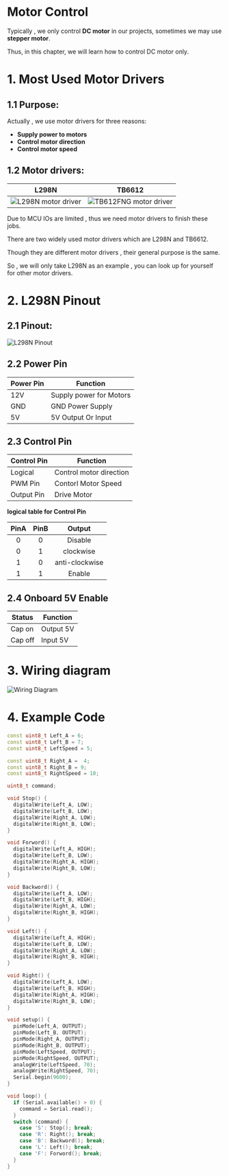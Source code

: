 # Motor Control
Typically , we only control **DC motor** in our projects, sometimes we may use **stepper motor**.

Thus, in this chapter, we will learn how to control DC motor only.
# 1. Most Used Motor Drivers
## 1.1 Purpose:
Actually , we use motor drivers for three reasons:
- **Supply power to motors**
- **Control motor direction**
- **Control motor speed**
## 1.2 Motor drivers:

|L298N|TB6612|
|----|----|
|![L298N motor driver](pics/demoPics/8-1L298N.png)|![TB612FNG motor driver](pics/deomPics/../demoPics/8-2TB6612.png)|

Due to MCU IOs are limited , thus we need motor drivers to finish these jobs.

There are two widely used motor drivers which are L298N and TB6612.

Though they are different motor drivers , their general purpose is the same.

So , we will only take L298N as an example , you can look up for yourself for other motor drivers.

# 2. L298N Pinout
## 2.1 Pinout:
![L298N Pinout](pics/demoPics/8-3L298NPinout.jpg)

## 2.2 **Power Pin**

|Power Pin|Function|
|----|----|
|12V|Supply power for Motors|
|GND|GND Power Supply|
|5V|5V Output Or Input|

## 2.3 **Control Pin**

|Control Pin|Function|
|----|----|
|Logical|Control motor direction|
|PWM Pin|Contorl Motor Speed|
|Output Pin|Drive Motor|

 **logical table for Control Pin**

|PinA|PinB|Output|
|:----:|:----:|:----:|
|0|0|Disable|
|0|1|clockwise|
|1|0|anti-clockwise|
|1|1|Enable|


## 2.4 **Onboard 5V Enable**

|Status|Function|
|----|----|
|Cap on|Output 5V|
|Cap off|Input 5V|

# 3. Wiring diagram
![Wiring Diagram](pics/demoPics/8-4WiringDiagram.png)

# 4. Example Code
```cpp
const uint8_t Left_A = 6;
const uint8_t Left_B = 7;
const uint8_t LeftSpeed = 5;

const uint8_t Right_A =  4;
const uint8_t Right_B = 9;
const uint8_t RightSpeed = 10;

uint8_t command;

void Stop() {
  digitalWrite(Left_A, LOW);
  digitalWrite(Left_B, LOW);
  digitalWrite(Right_A, LOW);
  digitalWrite(Right_B, LOW);
}

void Forword() {
  digitalWrite(Left_A, HIGH);
  digitalWrite(Left_B, LOW);
  digitalWrite(Right_A, HIGH);
  digitalWrite(Right_B, LOW);
}

void Backword() {
  digitalWrite(Left_A, LOW);
  digitalWrite(Left_B, HIGH);
  digitalWrite(Right_A, LOW);
  digitalWrite(Right_B, HIGH);
}

void Left() {
  digitalWrite(Left_A, HIGH);
  digitalWrite(Left_B, LOW);
  digitalWrite(Right_A, LOW);
  digitalWrite(Right_B, HIGH);
}

void Right() {
  digitalWrite(Left_A, LOW);
  digitalWrite(Left_B, HIGH);
  digitalWrite(Right_A, HIGH);
  digitalWrite(Right_B, LOW);
}

void setup() {
  pinMode(Left_A, OUTPUT);
  pinMode(Left_B, OUTPUT);
  pinMode(Right_A, OUTPUT);
  pinMode(Right_B, OUTPUT);
  pinMode(LeftSpeed, OUTPUT);
  pinMode(RightSpeed, OUTPUT);
  analogWrite(LeftSpeed, 70);
  analogWrite(RightSpeed, 70);
  Serial.begin(9600);
}

void loop() {
  if (Serial.available() > 0) {
    command = Serial.read();
  }
  switch (command) {
    case 'S': Stop(); break;
    case 'R': Right(); break;
    case 'B': Backword(); break;
    case 'L': Left(); break;
    case 'F': Forword(); break;
  }
}
```
